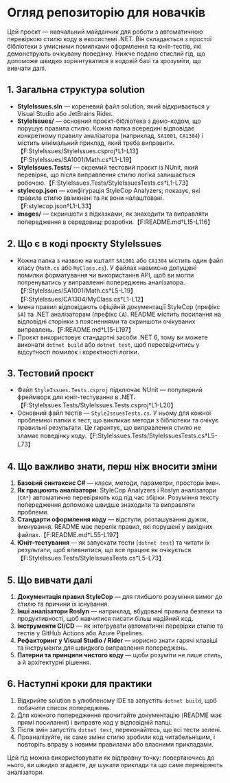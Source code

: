 # Огляд репозиторію для новачків

Цей проєкт — навчальний майданчик для роботи з автоматичною перевіркою стилю коду в екосистемі .NET. Він складається з простої бібліотеки з умисними помилками оформлення та юніт-тестів, які демонструють очікувану поведінку. Нижче подано стислий гід, що допоможе швидко зорієнтуватися в кодовій базі та зрозуміти, що вивчати далі.

## 1. Загальна структура solution
- **StyleIssues.sln** — кореневий файл solution, який відкривається у Visual Studio або JetBrains Rider.
- **StyleIssues/** — основний проєкт-бібліотека з демо-кодом, що порушує правила стилю. Кожна папка всередині відповідає конкретному правилу аналізатора (наприклад, `SA1001`, `CA1304`) і містить мінімальний приклад, який треба виправити.【F:StyleIssues/StyleIssues.csproj†L1-L13】【F:StyleIssues/SA1001/Math.cs†L1-L19】
- **StyleIssues.Tests/** — окремий тестовий проєкт із NUnit, який перевіряє, що після виправлення стилю логіка залишається робочою.【F:StyleIssues.Tests/StyleIssuesTests.cs†L1-L73】
- **stylecop.json** — конфігурація StyleCop Analyzers; показує, які правила стилю ввімкнені та як вони налаштовані.【F:stylecop.json†L1-L33】
- **images/** — скриншоти з підказками, як знаходити та виправляти попередження в середовищі розробки.【F:README.md†L15-L116】

## 2. Що є в коді проєкту StyleIssues
- Кожна папка з назвою на кшталт `SA1001` або `CA1304` містить один файл класу (`Math.cs` або `MyClass.cs`). У файлах навмисно допущені помилки форматування чи використання API, щоб ви могли потренуватись у виправленні попереджень аналізатора.【F:StyleIssues/SA1001/Math.cs†L5-L19】【F:StyleIssues/CA1304/MyClass.cs†L1-L12】
- Імена правил відповідають офіційній документації StyleCop (префікс `SA`) та .NET аналізаторам (префікс `CA`). README містить посилання на відповідні сторінки з поясненнями та скриншоти очікуваних виправлень.【F:README.md†L15-L197】
- Проєкт використовує стандартні засоби .NET 6, тому ви можете виконати `dotnet build` або `dotnet test`, щоб пересвідчитись у відсутності помилок і коректності логіки.

## 3. Тестовий проєкт
- Файл `StyleIssues.Tests.csproj` підключає NUnit — популярний фреймворк для юніт-тестування в .NET.【F:StyleIssues.Tests/StyleIssues.Tests.csproj†L1-L20】
- Основний файл тестів — `StyleIssuesTests.cs`. У ньому для кожної проблемної папки є тест, що викликає методи з бібліотеки та очікує правильні результати. Це гарантує, що виправлення стилю не зламає поведінку коду.【F:StyleIssues.Tests/StyleIssuesTests.cs†L5-L73】

## 4. Що важливо знати, перш ніж вносити зміни
1. **Базовий синтаксис C#** — класи, методи, параметри, простори імен.
2. **Як працюють аналізатори**: StyleCop Analyzers і Roslyn аналізатори (`CA*`) автоматично перевіряють код під час збірки. Розуміння тексту попередження допоможе швидше знаходити та виправляти проблеми.
3. **Стандарти оформлення коду** — відступи, розташування дужок, іменування. README має перелік правил, які порушені у вихідних файлах.【F:README.md†L55-L197】
4. **Юніт-тестування** — як запускати тести (`dotnet test`) та читати їх результати, щоб впевнитися, що все працює як очікується.【F:StyleIssues.Tests/StyleIssuesTests.cs†L5-L73】

## 5. Що вивчати далі
1. **Документація правил StyleCop** — для глибшого розуміння вимог до стилю та причини їх існування.
2. **Інші аналізатори Roslyn** — наприклад, вбудовані правила безпеки та продуктивності, щоб навчитися писати більш надійний код.
3. **Інструменти CI/CD** — як інтегрувати автоматичні перевірки стилю та тестів у GitHub Actions або Azure Pipelines.
4. **Рефакторинг у Visual Studio / Rider** — корисно знати гарячі клавіші та інструменти для швидкого виправлення попереджень.
5. **Патерни та принципи чистого коду** — щоби розуміти не лише стиль, а й архітектурні рішення.

## 6. Наступні кроки для практики
1. Відкрийте solution в улюбленому IDE та запустіть `dotnet build`, щоб побачити список попереджень.
2. Для кожного попередження прочитайте документацію (README має прямі посилання) і виправте код у відповідній папці.
3. Після змін запустіть `dotnet test`, переконайтесь, що всі тести зелені.
4. Проаналізуйте, як саме зміни стилю зробили код читабельнішим, і повторіть вправу з новими правилами або власними прикладами.

Цей гід можна використовувати як відправну точку: повертаючись до нього, ви швидко згадаєте, де шукати приклади та що саме перевіряють аналізатори.
